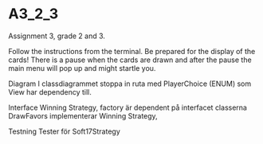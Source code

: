 # A3_2_3

Assignment 3, grade 2 and 3.

Follow the instructions from the terminal. 
Be prepared for the display of the cards! There is a pause when the cards are drawn and 
after the pause the main menu will pop up and might startle you.
 
Diagram
I classdiagrammet stoppa in ruta med PlayerChoice (ENUM) som View har dependency till.

Interface Winning Strategy, factory är dependent på interfacet
classerna DrawFavors implementerar Winning Strategy, 


Testning
Tester för Soft17Strategy
